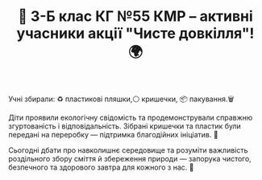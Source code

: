 ﻿---
title: 🌿 3-Б клас КГ №55 КМР – активні учасники акції "Чисте довкілля"! 🌍
---

Учні збирали: ♻️ пластикові пляшки,⚪ кришечки, 📦 пакування.🗑️ 

Діти проявили екологічну свідомість та продемонстрували справжню згуртованість і відповідальність. Зібрані кришечки та пластик були передані на переробку —  підтримка благодійних ініціатив. 🌱

Сьогодні дбати про навколишнє середовище та розуміти важливість роздільного збору сміття й збереження природи — запорука чистого, безпечного та здорового завтра для кожного з нас. 👏

<slideshow />
